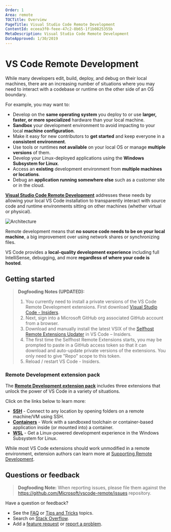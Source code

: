 ```yaml
---
Order: 1
Area: remote
TOCTitle: Overview
PageTitle: Visual Studio Code Remote Development
ContentId: eceea3f0-feee-47c2-8b65-1f1b0825355b
MetaDescription: Visual Studio Code Remote Development
DateApproved: 1/30/2019
---
```

# VS Code Remote Development

While many developers edit, build, deploy, and debug on their local machines, there are an increasing number of situations where you may need to interact with a codebase or runtime on the other side of an OS boundary.

For example, you may want to:

- Develop on the **same operating system** you deploy to or use **larger, faster, or more specialized** hardware than your local machine.
- **Sandbox** your development environment to avoid impacting to your local **machine configuration**.
- Make it easy for new contributors to **get started** and keep everyone in a **consistent environment**.
- Use tools or runtimes **not available** on your local OS or manage **multiple versions** of them.
- Develop your Linux-deployed applications using the **Windows Subsystem for Linux**.
- Access an **existing** development environment from **multiple machines or locations**.
- Debug an **application running somewhere else** such as a customer site or in the cloud.

**[Visual Studio Code Remote Development](https://aka.ms/vscode-remote/download/extension)** addresses these needs by allowing your local VS Code installation to transparently interact with source code and runtime environments sitting on other machines (whether virtual or physical).

![Architecture](images/remote-overview/architecture.png)

Remote development means that **no source code needs to be on your local machine**, a big improvement over using network shares or synchronizing files.

VS Code provides a **local-quality development experience** including full IntelliSense, debugging, and more **regardless of where your code is hosted**.

## Getting started

> **Dogfooding Notes (UPDATED):**
> 1. You currently need to install a private versions of the VS Code Remote Development extensions. First download [Visual Studio Code - Insiders](https://code.visualstudio.com/insiders).
> 2. Next, sign into a Microsoft GitHub org associated GitHub account from a browser.
> 3. Download and manually install the latest VSIX of the [Selfhost Remote Extensions Updater](https://aka.ms/vscode-remote/download/extension) in VS Code – Insiders.
> 4. The first time the Selfhost Remote Extensions starts, you may be prompted to paste in a GitHub access token so that it can download and auto-update private versions of the extensions. You only need to give "Repo" scope to this token.
> 5. Reload / restart VS Code - Insiders.

### Remote Development extension pack

The **[Remote Development extension pack](https://aka.ms/vscode-remote/download/extension)** includes three extensions that unlock the power of VS Code in a variety of situations.

Click on the links below to learn more:

- **[SSH](/docs/remote/ssh.md)** - Connect to any location by opening folders on a remote machine/VM using SSH.
- **[Containers](/docs/remote/containers.md)** - Work with a sandboxed toolchain or container-based application inside (or mounted into) a container.
- **[WSL](/docs/remote/wsl.md)** - Get a Linux-powered development experience in the Windows Subsystem for Linux.

While most VS Code extensions should work unmodified in a remote environment, extension authors can learn more at [Supporting Remote Development](/api/advanced-topics/remote-extensions.md).

## Questions or feedback

> **Dogfooding Note:**  When reporting issues, please file them against the https://github.com/Microsoft/vscode-remote/issues repository.

Have a question or feedback?

- See the [FAQ](/docs/remote/faq.md) or [Tips and Tricks](https://aka.ms/vscode-remote/troubleshooting) topics.
- Search on [Stack Overflow](https://stackoverflow.com/questions/tagged/vscode).
- Add a [feature request](https://aka.m/vscode-remote/feature-requests) or [report a problem](https://aka.ms/vscode-remote/issues/new).
